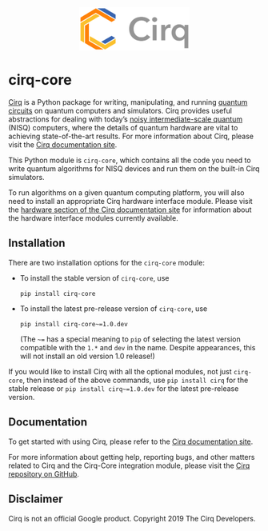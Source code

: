 <div align="center">
<img width="220px" alt="Cirq logo"
src="https://raw.githubusercontent.com/quantumlib/Cirq/refs/heads/main/docs/images/Cirq_logo_color.svg">
</div>

# cirq-core

[Cirq] is a Python package for writing, manipulating, and running [quantum
circuits](https://en.wikipedia.org/wiki/Quantum_circuit) on quantum computers
and simulators. Cirq provides useful abstractions for dealing with today’s
[noisy intermediate-scale quantum](https://arxiv.org/abs/1801.00862) (NISQ)
computers, where the details of quantum hardware are vital to achieving
state-of-the-art results. For more information about Cirq, please visit the
[Cirq documentation site].

This Python module is `cirq-core`, which contains all the code you need to
write quantum algorithms for NISQ devices and run them on the built-in Cirq
simulators.

To run algorithms on a given quantum computing platform, you will also need to
install an appropriate Cirq hardware interface module. Please visit the
[hardware section of the Cirq documentation
site](https://quantumai.google/cirq/hardware) for information about the
hardware interface modules currently available.

[Cirq]: https://github.com/quantumlib/cirq
[Cirq documentation site]: https://quantumai.google/cirq

## Installation

There are two installation options for the `cirq-core` module:

*   To install the stable version of `cirq-core`, use

    ```shell
    pip install cirq-core
    ```

*   To install the latest pre-release version of `cirq-core`, use

    ```shell
    pip install cirq-core~=1.0.dev
    ```

    (The `~=` has a special meaning to `pip` of selecting the latest version
    compatible with the `1.*` and `dev` in the name. Despite appearances,
    this will not install an old version 1.0 release!)

If you would like to install Cirq with all the optional modules, not just
`cirq-core`, then instead of the above commands, use `pip install cirq` for the
stable release or `pip install cirq~=1.0.dev` for the latest pre-release
version.

## Documentation

To get started with using Cirq, please refer to the [Cirq documentation site].

For more information about getting help, reporting bugs, and other matters
related to Cirq and the Cirq-Core integration module, please visit the [Cirq
repository on GitHub](https://github.com/quantumlib/Cirq).

## Disclaimer

Cirq is not an official Google product. Copyright 2019 The Cirq Developers.
